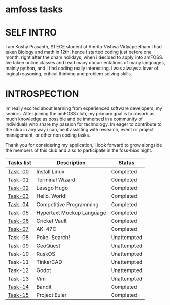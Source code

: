 # amfoss tasks

# SELF INTRO


I am Koshy Prasanth, S1 ECE student at Amrita Vishwa Vidyapeetham.I had taken Biology and math in 12th, hence
i started coding just before one month, right after the onam holidays, when i decided to apply into amFOSS. 
Ive taken online classes and read many documentations of many languages, mainly python, and I find coding really 
interesting. I was always a lover of logical reasoning, critical thinking and problem solving skills. 

# INTROSPECTION

Im really excited about learning from experienced software developers, my seniors. After joining the amFOSS club, 
my primary goal is to absorb as much knowledge as possible and be immersed in a community of individuals who share 
my passion for technology. Im eager to contribute to the club in any way i can, be it assisting with research, 
event or project management, or other non coding tasks.


Thank you for considering my application, i look forward to grow alongside the members of this club and also 
to participate in the foss-bios night. 




| Tasks list | Description                | Status         |
|------------|----------------------------|----------------|
|[Task-00](./task-00)   | Install Linux              | Completed      |
|[Task-01](./task-01)   | Terminal Wizard            | Completed      |
|[Task-02](./task-02)   | Lessgo Hugo                | Completed      |
|[Task-03](./task-03)   | Hello, World!              | Completed      |
|[Task-04](./task-04)   | Competitive Programming    | Completed      |
|[Task-05](./task-05)   | Hypertext Mockup Language  | Completed      |
|[Task-06](./task-06)   | Cricket Vault              | Completed      |
|[Task-07](./task-07)   | AK-47C                     | Completed      |
| Task-08    | Poke-Search!               | Unattempted    |
| Task-09    | GeoQuest                   | Unattempted    |
| Task-10    | RuskOS                     | Unattempted    |
| Task-11    | TinkerCAD                  | Unattempted
| Task-12    | Godot                      | Unattempted    |
| Task-13    | Vim                        | Unattempted    |
|[Task-14](./task-14)   | Bandit                     | Completed      | 
|[Task-15](./task-15)   | Project Euler              | Completed      | 
